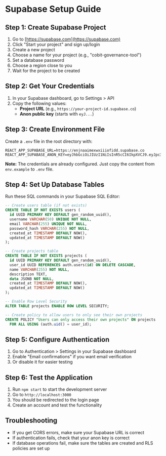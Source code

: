 # Supabase Setup Guide

## Step 1: Create Supabase Project

1. Go to [https://supabase.com](https://supabase.com)
2. Click "Start your project" and sign up/login
3. Create a new project
4. Choose a name for your project (e.g., "cobit-governance-tool")
5. Set a database password
6. Choose a region close to you
7. Wait for the project to be created

## Step 2: Get Your Credentials

1. In your Supabase dashboard, go to Settings > API
2. Copy the following values:
   - **Project URL** (e.g., `https://your-project-id.supabase.co`)
   - **Anon public key** (starts with `eyJ...`)

## Step 3: Create Environment File

Create a `.env` file in the root directory with:

```
REACT_APP_SUPABASE_URL=https://enjnaaimexwxiiiofidd.supabase.co
REACT_APP_SUPABASE_ANON_KEY=eyJhbGciOiJIUzI1NiIsInR5cCI6IkpXVCJ9.eyJpc3MiOiJzdXBhYmFzZSIsInJlZiI6ImVuam5hYWltZXh3eGlpaW9maWRkIiwicm9sZSI6ImFub24iLCJpYXQiOjE3NTQ0NjI1MTksImV4cCI6MjA3MDAzODUxOX0.wZ58_BE9ufAXtMqYiOWQlPHG3NQ5NHtvMpDnh7vf7yg
```

**Note:** The credentials are already configured. Just copy the content from `env.example` to `.env` file.

## Step 4: Set Up Database Tables

Run these SQL commands in your Supabase SQL Editor:

```sql
-- Create users table (if not exists)
CREATE TABLE IF NOT EXISTS users (
  id UUID PRIMARY KEY DEFAULT gen_random_uuid(),
  username VARCHAR(50) UNIQUE NOT NULL,
  email VARCHAR(255) UNIQUE NOT NULL,
  password_hash VARCHAR(255) NOT NULL,
  created_at TIMESTAMP DEFAULT NOW(),
  updated_at TIMESTAMP DEFAULT NOW()
);

-- Create projects table
CREATE TABLE IF NOT EXISTS projects (
  id UUID PRIMARY KEY DEFAULT gen_random_uuid(),
  user_id UUID REFERENCES auth.users(id) ON DELETE CASCADE,
  name VARCHAR(255) NOT NULL,
  description TEXT,
  data JSONB NOT NULL,
  created_at TIMESTAMP DEFAULT NOW(),
  updated_at TIMESTAMP DEFAULT NOW()
);

-- Enable Row Level Security
ALTER TABLE projects ENABLE ROW LEVEL SECURITY;

-- Create policy to allow users to only see their own projects
CREATE POLICY "Users can only access their own projects" ON projects
  FOR ALL USING (auth.uid() = user_id);
```

## Step 5: Configure Authentication

1. Go to Authentication > Settings in your Supabase dashboard
2. Enable "Email confirmations" if you want email verification
3. Or disable it for easier testing

## Step 6: Test the Application

1. Run `npm start` to start the development server
2. Go to `http://localhost:3000`
3. You should be redirected to the login page
4. Create an account and test the functionality

## Troubleshooting

- If you get CORS errors, make sure your Supabase URL is correct
- If authentication fails, check that your anon key is correct
- If database operations fail, make sure the tables are created and RLS policies are set up 